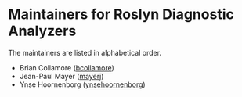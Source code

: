 # Maintainers for Roslyn Diagnostic Analyzers

The maintainers are listed in alphabetical order.

- Brian Collamore ([bcollamore](https://github.com/bcollamore))
- Jean-Paul Mayer ([mayerj](https://github.com/mayerj))
- Ynse Hoornenborg ([ynsehoornenborg](https://github.com/ynsehoornenborg))

